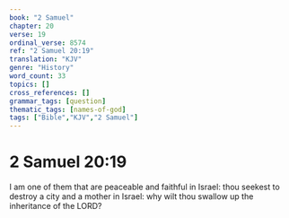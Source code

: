 ```yaml
---
book: "2 Samuel"
chapter: 20
verse: 19
ordinal_verse: 8574
ref: "2 Samuel 20:19"
translation: "KJV"
genre: "History"
word_count: 33
topics: []
cross_references: []
grammar_tags: [question]
thematic_tags: [names-of-god]
tags: ["Bible","KJV","2 Samuel"]
---
```


# 2 Samuel 20:19

I am one of them that are peaceable and faithful in Israel: thou seekest to destroy a city and a mother in Israel: why wilt thou swallow up the inheritance of the LORD?
